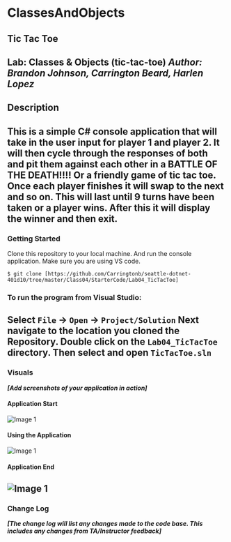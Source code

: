 # ClassesAndObjects
## Tic Tac Toe
Lab: Classes & Objects (tic-tac-toe)
*Author: Brandon Johnson, Carrington Beard, Harlen Lopez*
----
## Description
This is a simple C# console application that will take in the user input for player 1 and player 2. It will then cycle through the responses of both and pit them against each other in a BATTLE OF THE DEATH!!!! Or a friendly game of tic tac toe. Once each player finishes it will swap to the next and so on. This will last until 9 turns have been taken or a player wins. After this it will display the winner and then exit.
---
### Getting Started
Clone this repository to your local machine. And run the console application. Make sure you are using VS code.
```
$ git clone [https://github.com/Carringtonb/seattle-dotnet-401d10/tree/master/Class04/StarterCode/Lab04_TicTacToe]
```
### To run the program from Visual Studio:
Select ```File``` -> ```Open``` -> ```Project/Solution```
Next navigate to the location you cloned the Repository.
Double click on the ```Lab04_TicTacToe``` directory.
Then select and open ```TicTacToe.sln```
---
### Visuals
***[Add screenshots of your application in action]***
#### Application Start
![Image 1](https://cdn.discordapp.com/attachments/583516117201584128/692125916687630406/1.PNG)
#### Using the Application
![Image 1](https://cdn.discordapp.com/attachments/583516117201584128/692125919091097730/2.PNG)
#### Application End
![Image 1](https://cdn.discordapp.com/attachments/583516117201584128/692125921183793252/3.PNG)
---
### Change Log
***[The change log will list any changes made to the code base. This includes any changes from TA/Instructor feedback]***
